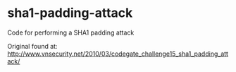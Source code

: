 sha1-padding-attack
===================

Code for performing a SHA1 padding attack

Original found at: http://www.vnsecurity.net/2010/03/codegate_challenge15_sha1_padding_attack/
